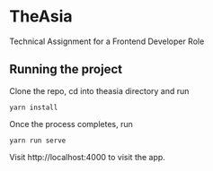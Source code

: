 # TheAsia

Technical Assignment for a Frontend Developer Role


## Running the project

Clone the repo, cd into theasia directory and run

```
yarn install
```
Once the process completes, run

```
yarn run serve
```

Visit http://localhost:4000 to visit the app.
